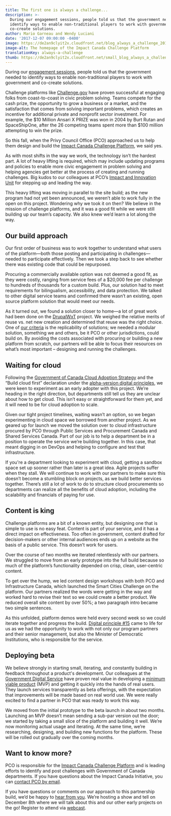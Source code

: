 ```yaml
---
title: The first one is always a challenge...
description: >-
  During our engagement sessions, people told us that the government needed to
  identify ways to enable non-traditional players to work with government and
  co-create solutions.
author: Mario Garneau and Wendy Luciani
date: '2017-12-07 09:00:00 -0400'
image: https://de2an9clyit2x.cloudfront.net/blog_always_a_challenge_2017_dc42cb6789.jpg
image-alt: The homepage of the Impact Canada Challenge Platform
translationKey: always-a-challenge
thumb: https://de2an9clyit2x.cloudfront.net/small_blog_always_a_challenge_2017_dc42cb6789.jpg
---
```

During our [engagement sessions](/beginning-the-conversation/full-report/), people told us that the government needed to identify ways to enable non-traditional players to work with government and co-create solutions.

Challenge platforms like [Challenge.gov](https://www.challenge.gov/list/) have proven successful at engaging folks from coast-to-coast in civic problem solving. Teams compete for the cash prize, the opportunity to grow a business or a market, and the satisfaction that comes from solving important problems, which creates an incentive for additional private and nonprofit sector investment. For example, the $10 Million Ansari X PRIZE was won in 2004 by Burt Rutan and SpaceShipOne, after the 26 competing teams spent more than $100 million attempting to win the prize.

So this fall, when the Privy Council Office (PCO) approached us to help them design and build the [Impact Canada Challenge Platform](https://impact.canada.ca/en), we said yes.

As with most shifts in the way we work, the technology isn’t the hardest part. A lot of heavy lifting is required, which may include updating programs and policies to enable more civic engagement in problem solving and helping agencies get better at the process of creating and running challenges.  Big kudos to our colleagues at PCO’s [Impact and Innovation Unit](https://www.canada.ca/en/innovation-hub.html) for stepping up and leading the way.

This heavy lifting was moving in parallel to the site build; as the new program had not yet been announced, we weren’t able to work fully in the open on this project.  Wondering why we took it on then? We believe in the mission of challenge platforms, and it was a good fit while we were still building up our team’s capacity. We also knew we’d learn a lot along the way.

## Our build approach

Our first order of business was to work together to understand what users of the platform—both those posting and participating in challenges—needed to participate effectively. Then we took a step back to see whether there was existing code that could be repurposed.

Procuring a commercially available option was not deemed a good fit, as they were costly, ranging from service fees of a $20,000 fee per challenge to hundreds of thousands for a custom build. Plus, our solution had to meet requirements for bilingualism, accessibility, and data protection. We talked to other digital service teams and confirmed there wasn’t an existing, open source platform solution that would meet our needs.

As it turned out, we found a solution closer to home—a lot of great work had been done on the [DrupalWxT](https://github.com/drupalwxt/wxt) project. We weighed the relative merits of reuse vs. net new creation and determined that reuse was the right choice. One of [our criteria](/2017/08/24/picking-our-projects/) is the replicability of solutions; we needed a modular solution, something we and others, be it PCO or other jurisdictions, could build on. By avoiding the costs associated with procuring or building a new platform from scratch, our partners will be able to focus their resources on what’s most important – designing and running the challenges.

## Waiting for cloud

Following the [Government of Canada Cloud Adoption Strategy](https://www.canada.ca/en/treasury-board-secretariat/services/information-technology/cloud-computing/government-canada-cloud-adoption-strategy.html) and the “Build cloud first” declaration under the [alpha-version digital principles](http://open.canada.ca/en/blog/digital-principles), we were keen to experiment as an early adopter with this project. We’re heading in the right direction, but departments still tell us they are unclear about how to get cloud. This isn’t easy or straightforward for them yet, and it will need to be for cloud adoption to scale.

Given our tight project timelines, waiting wasn’t an option, so we began experimenting in cloud space we borrowed from another project. As we geared up for launch we moved the solution over to cloud infrastructure procured by PCO through Public Services and Procurement Canada and Shared Services Canada. Part of our job is to help a department be in a position to operate the service we’re building together. In this case, that meant digging in on DevOps and helping to configure and test that infrastructure.

If you're a department looking to experiment with cloud, getting a sandbox space set up sooner rather than later is a great idea. Agile projects suffer when they stall. We will continue to work with our partners to make sure this doesn’t become a stumbling block on projects, as we build better services together. There’s still a lot of work to do to structure cloud procurements so departments can realize all the benefits of cloud adoption, including the scalability and financials of paying for use.

## Content is king

Challenge platforms are a bit of a known entity, but designing one that is simple to use is no easy feat. Content is part of your service, and it has a direct impact on effectiveness. Too often in government, content drafted for decision-makers or other internal audiences ends up on a website as the basis of a public service. This doesn’t work for users.

Over the course of two months we iterated relentlessly with our partners. We struggled to move from an early prototype into the full build because so much of the platform’s functionality depended on crisp, clean, user-centric content.

To get over the hump, we led content design workshops with both PCO and Infrastructure Canada, which launched the Smart Cities Challenge on the platform. Our partners realized the words were getting in the way and worked hard to revise their text so we could create a better product.  We reduced overall site content by over 50%; a two paragraph intro became two simple sentences.

As this unfolded, platform demos were held every second week so we could iterate together and progress the build. [Digital principle #15](http://open.canada.ca/en/blog/digital-principles) came to life for us as we had the opportunity to work with not only our program partners and their senior management, but also the Minister of Democratic Institutions, who is responsible for the service.

## Deploying beta

We believe strongly in starting small, iterating, and constantly building in feedback throughout a product's development.  Our colleagues at the [Government Digital Service](https://gds.blog.gov.uk/) have proven real value in developing a [minimum viable product](https://en.wikipedia.org/wiki/Minimum_viable_product) (MVP) and getting it quickly into the hands of real users. They launch services transparently as beta offerings, with the expectation that improvements will be made based on real world use.  We were really excited to find a partner in PCO that was ready to work this way.

We moved from the initial prototype to the beta launch in about two months. Launching an MVP doesn’t mean sending a sub-par version out the door; we started by taking a small slice of the platform and building it well. We’re now monitoring actual usage and iterating.  At the same time, we’re researching, designing, and building new functions for the platform. These will be rolled out gradually over the coming months.

## Want to know more?

PCO is responsible for the [Impact Canada Challenge Platform](https://impact.canada.ca/en) and is leading efforts to identify and post challenges with Government of Canada departments. If you have questions about the Impact Canada Initiative, you can [contact PCO by email](mailto:iiu-uii@pco-bcp.gc.ca).

If you have questions or comments on our approach to this partnership build, we’d be happy to [hear from you](#contact-us-links). We’re hosting a show and tell on December 8th where we will talk about this and our other early projects on the go! Register to attend via [webcast](https://www.eventbrite.ca/e/cds-show-and-tell-webcast-presentation-du-snc-web-diffusion-tickets-40847158952).

